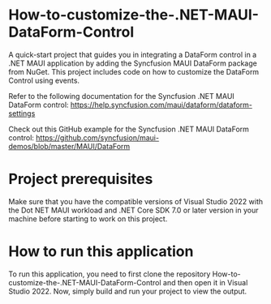 # How-to-customize-the-.NET-MAUI-DataForm-Control
A quick-start project that guides you in integrating a DataForm control in a .NET MAUI application by adding the Syncfusion MAUI DataForm package from NuGet. This project includes code on how to customize the DataForm Control using events.

Refer to the following documentation for the Syncfusion .NET MAUI DataForm control: https://help.syncfusion.com/maui/dataform/dataform-settings

Check out this GitHub example for the Syncfusion .NET MAUI DataForm control: https://github.com/syncfusion/maui-demos/blob/master/MAUI/DataForm

# Project prerequisites
Make sure that you have the compatible versions of Visual Studio 2022 with the Dot NET MAUI workload and .NET Core SDK 7.0 or later version in your machine before starting to work on this project.

# How to run this application
To run this application, you need to first clone the  repository How-to-customize-the-.NET-MAUI-DataForm-Control and then open it in Visual Studio 2022. Now, simply build and run your project to view the output.
